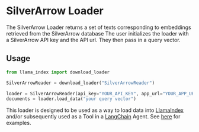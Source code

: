 # SilverArrow Loader

The SilverArrow Loader returns a set of texts corresponding to embeddings retrieved from the SilverArrow database
The user initializes the loader with a SilverArrow API key and the API url. They then pass in a query vector.

## Usage

```python
from llama_index import download_loader

SilverArrowReader = download_loader("SilverArrowReader")

loader = SilverArrowReader(api_key="YOUR_API_KEY", app_url="YOUR_APP_URL")
documents = loader.load_data("your query vector")
```

This loader is designed to be used as a way to load data into [LlamaIndex](https://github.com/jerryjliu/gpt_index/tree/main/gpt_index) and/or subsequently used as a Tool in a [LangChain](https://github.com/hwchase17/langchain) Agent. See [here](https://github.com/emptycrown/llama-hub/tree/main) for examples.
